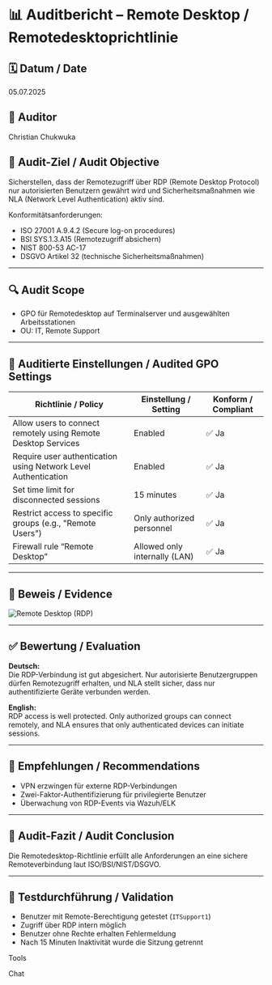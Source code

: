
# 📊 Auditbericht – Remote Desktop / Remotedesktoprichtlinie

## 🗓️ Datum / Date
05.07.2025

## 👤 Auditor
Christian Chukwuka

## 🎯 Audit-Ziel / Audit Objective
Sicherstellen, dass der Remotezugriff über RDP (Remote Desktop Protocol) nur autorisierten Benutzern gewährt wird und Sicherheitsmaßnahmen wie NLA (Network Level Authentication) aktiv sind.

Konformitätsanforderungen:
- ISO 27001 A.9.4.2 (Secure log-on procedures)
- BSI SYS.1.3.A15 (Remotezugriff absichern)
- NIST 800-53 AC-17
- DSGVO Artikel 32 (technische Sicherheitsmaßnahmen)

---

## 🔍 Audit Scope
- GPO für Remotedesktop auf Terminalserver und ausgewählten Arbeitsstationen
- OU: IT, Remote Support

---

## 📂 Auditierte Einstellungen / Audited GPO Settings

| Richtlinie / Policy                                                | Einstellung / Setting             | Konform / Compliant |
|--------------------------------------------------------------------|-----------------------------------|----------------------|
| Allow users to connect remotely using Remote Desktop Services      | Enabled                           | ✅ Ja                |
| Require user authentication using Network Level Authentication     | Enabled                           | ✅ Ja                |
| Set time limit for disconnected sessions                           | 15 minutes                        | ✅ Ja                |
| Restrict access to specific groups (e.g., "Remote Users")           | Only authorized personnel         | ✅ Ja                |
| Firewall rule “Remote Desktop”                                     | Allowed only internally (LAN)     | ✅ Ja                |

---

## 📸 Beweis / Evidence

![Remote Desktop (RDP)](https://github.com/user-attachments/assets/de8085d3-5dea-4258-abc5-e18c64533896)

---

## ✅ Bewertung / Evaluation

**Deutsch:**  
Die RDP-Verbindung ist gut abgesichert. Nur autorisierte Benutzergruppen dürfen Remotezugriff erhalten, und NLA stellt sicher, dass nur authentifizierte Geräte verbunden werden.

**English:**  
RDP access is well protected. Only authorized groups can connect remotely, and NLA ensures that only authenticated devices can initiate sessions.

---

## 📌 Empfehlungen / Recommendations

- VPN erzwingen für externe RDP-Verbindungen  
- Zwei-Faktor-Authentifizierung für privilegierte Benutzer  
- Überwachung von RDP-Events via Wazuh/ELK  

---

## 📝 Audit-Fazit / Audit Conclusion

Die Remotedesktop-Richtlinie erfüllt alle Anforderungen an eine sichere Remoteverbindung laut ISO/BSI/NIST/DSGVO.

---

## 🧪 Testdurchführung / Validation

- Benutzer mit Remote-Berechtigung getestet (`ITSupport1`)  
- Zugriff über RDP intern möglich  
- Benutzer ohne Rechte erhalten Fehlermeldung  
- Nach 15 Minuten Inaktivität wurde die Sitzung getrennt













Tools



Chat
